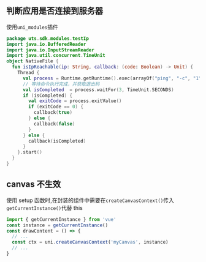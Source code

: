 ## 判断应用是否连接到服务器

使用`uni_modules`插件

```kotlin
package uts.sdk.modules.testIp
import java.io.BufferedReader
import java.io.InputStreamReader
import java.util.concurrent.TimeUnit
object NativeFile {
  fun isIpReachable(ip: String, callback: (code: Boolean) -> Unit) {
    Thread {
      val process = Runtime.getRuntime().exec(arrayOf("ping", "-c", "1", ip))
      // 等待命令执行完成，并获取退出码
      val isCompleted  = process.waitFor(3, TimeUnit.SECONDS)
      if (isCompleted) {
        val exitCode = process.exitValue()
        if (exitCode == 0) {
          callback(true)
        } else {
          callback(false)
        }
      } else {
        callback(isCompleted)
      }
    }.start()
  }
}
```

## canvas 不生效

使用 setup 函数时,在封装的组件中需要在<code>createCanvasContext()</code>传入<code>getCurrentInstance()</code>代替 this

```javascript
import { getCurrentInstance } from 'vue'
const instance = getCurrentInstance()
const drawContent = () => {
  // ...
  const ctx = uni.createCanvasContext('myCanvas', instance)
  // ...
}
```
